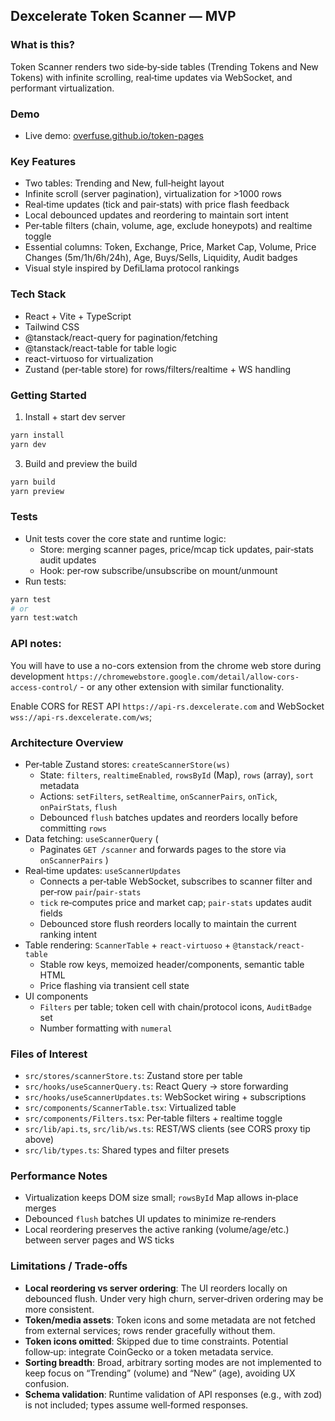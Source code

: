 ## Dexcelerate Token Scanner — MVP

### What is this?

Token Scanner renders two side‑by‑side tables (Trending Tokens and New Tokens) with infinite scrolling, real‑time updates via WebSocket, and performant virtualization.

### Demo

- Live demo: [overfuse.github.io/token-pages](https://overfuse.github.io/token-pages)

### Key Features

- Two tables: Trending and New, full‑height layout
- Infinite scroll (server pagination), virtualization for >1000 rows
- Real‑time updates (tick and pair‑stats) with price flash feedback
- Local debounced updates and reordering to maintain sort intent
- Per‑table filters (chain, volume, age, exclude honeypots) and realtime toggle
- Essential columns: Token, Exchange, Price, Market Cap, Volume, Price Changes (5m/1h/6h/24h), Age, Buys/Sells, Liquidity, Audit badges
- Visual style inspired by DefiLlama protocol rankings

### Tech Stack

- React + Vite + TypeScript
- Tailwind CSS
- @tanstack/react-query for pagination/fetching
- @tanstack/react-table for table logic
- react-virtuoso for virtualization
- Zustand (per‑table store) for rows/filters/realtime + WS handling

### Getting Started

1. Install + start dev server

```bash
yarn install
yarn dev
```

3. Build and preview the build

```bash
yarn build
yarn preview
```

### Tests

- Unit tests cover the core state and runtime logic:
  - Store: merging scanner pages, price/mcap tick updates, pair‑stats audit updates
  - Hook: per‑row subscribe/unsubscribe on mount/unmount
- Run tests:

```bash
yarn test
# or
yarn test:watch
```

### API notes:

You will have to use a no-cors extension from the chrome web store during development
`https://chromewebstore.google.com/detail/allow-cors-access-control/` - or any other extension with similar functionality.

Enable CORS for REST API `https://api-rs.dexcelerate.com` and WebSocket `wss://api-rs.dexcelerate.com/ws`;

### Architecture Overview

- Per‑table Zustand stores: `createScannerStore(ws)`
  - State: `filters`, `realtimeEnabled`, `rowsById` (Map), `rows` (array), `sort` metadata
  - Actions: `setFilters`, `setRealtime`, `onScannerPairs`, `onTick`, `onPairStats`, `flush`
  - Debounced `flush` batches updates and reorders locally before committing `rows`
- Data fetching: `useScannerQuery` (
  - Paginates `GET /scanner` and forwards pages to the store via `onScannerPairs`
    )
- Real‑time updates: `useScannerUpdates`
  - Connects a per‑table WebSocket, subscribes to scanner filter and per‑row `pair`/`pair-stats`
  - `tick` re‑computes price and market cap; `pair-stats` updates audit fields
  - Debounced store flush reorders locally to maintain the current ranking intent
- Table rendering: `ScannerTable` + `react-virtuoso` + `@tanstack/react-table`
  - Stable row keys, memoized header/components, semantic table HTML
  - Price flashing via transient cell state
- UI components
  - `Filters` per table; token cell with chain/protocol icons, `AuditBadge` set
  - Number formatting with `numeral`

### Files of Interest

- `src/stores/scannerStore.ts`: Zustand store per table
- `src/hooks/useScannerQuery.ts`: React Query -> store forwarding
- `src/hooks/useScannerUpdates.ts`: WebSocket wiring + subscriptions
- `src/components/ScannerTable.tsx`: Virtualized table
- `src/components/Filters.tsx`: Per‑table filters + realtime toggle
- `src/lib/api.ts`, `src/lib/ws.ts`: REST/WS clients (see CORS proxy tip above)
- `src/lib/types.ts`: Shared types and filter presets

### Performance Notes

- Virtualization keeps DOM size small; `rowsById` Map allows in‑place merges
- Debounced `flush` batches UI updates to minimize re‑renders
- Local reordering preserves the active ranking (volume/age/etc.) between server pages and WS ticks

### Limitations / Trade‑offs

- **Local reordering vs server ordering**: The UI reorders locally on debounced flush. Under very high churn, server‑driven ordering may be more consistent.
- **Token/media assets**: Token icons and some metadata are not fetched from external services; rows render gracefully without them.
- **Token icons omitted**: Skipped due to time constraints. Potential follow‑up: integrate CoinGecko or a token metadata service.
- **Sorting breadth**: Broad, arbitrary sorting modes are not implemented to keep focus on “Trending” (volume) and “New” (age), avoiding UX confusion.
- **Schema validation**: Runtime validation of API responses (e.g., with zod) is not included; types assume well‑formed responses.
